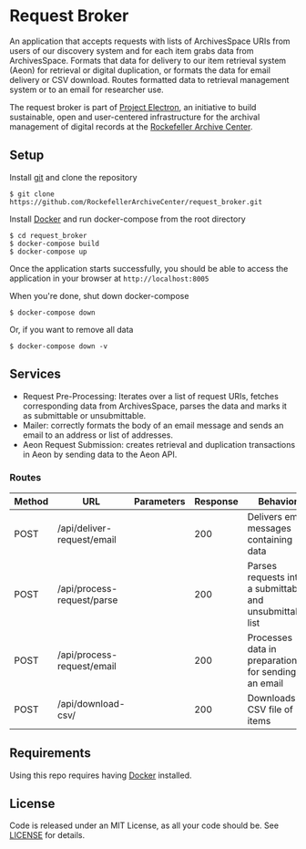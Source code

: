 # Request Broker

An application that accepts requests with lists of ArchivesSpace URIs from users of our discovery system and for each item grabs data from ArchivesSpace. Formats that data for delivery to our item retrieval system (Aeon) for retrieval or digital duplication, or formats the data for email delivery or CSV download. Routes formatted data to retrieval management system or to an email for researcher use.

The request broker is part of [Project Electron](https://github.com/RockefellerArchiveCenter/project_electron), an initiative to build sustainable, open and user-centered infrastructure for the archival management of digital records at the [Rockefeller Archive Center](http://rockarch.org/).

## Setup

Install [git](https://git-scm.com/) and clone the repository

    $ git clone https://github.com/RockefellerArchiveCenter/request_broker.git

Install [Docker](https://store.docker.com/search?type=edition&offering=community) and run docker-compose from the root directory

    $ cd request_broker
    $ docker-compose build
    $ docker-compose up

Once the application starts successfully, you should be able to access the application in your browser at `http://localhost:8005`

When you're done, shut down docker-compose

    $ docker-compose down

Or, if you want to remove all data

    $ docker-compose down -v

## Services

* Request Pre-Processing: Iterates over a list of request URIs, fetches corresponding data from ArchivesSpace, parses the data and marks it as submittable or unsubmittable.
* Mailer: correctly formats the body of an email message and sends an email to an address or list of addresses.
* Aeon Request Submission: creates retrieval and duplication transactions in Aeon by sending data to the Aeon API.

### Routes

| Method | URL | Parameters | Response  | Behavior  |
|--------|-----|---|---|---|
|POST|/api/deliver-request/email| |200|Delivers email messages containing data|
|POST|/api/process-request/parse| |200|Parses requests into a submittable and unsubmittable list|
|POST|/api/process-request/email| |200|Processes data in preparation for sending an email|
|POST|/api/download-csv/| |200|Downloads a CSV file of items|

## Requirements

Using this repo requires having [Docker](https://store.docker.com/search?type=edition&offering=community) installed.

## License

Code is released under an MIT License, as all your code should be. See [LICENSE](LICENSE) for details.
